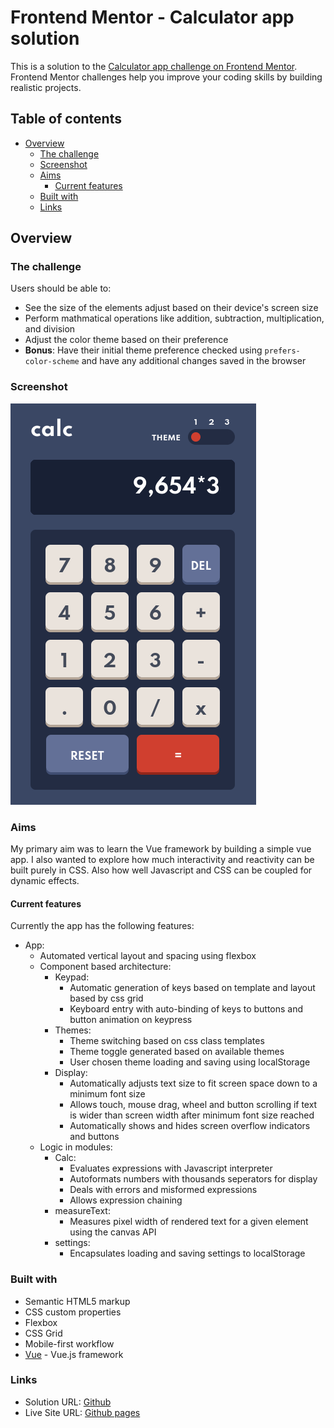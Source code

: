 # Frontend Mentor - Calculator app solution

This is a solution to the [Calculator app challenge on Frontend Mentor](https://www.frontendmentor.io/challenges/calculator-app-9lteq5N29). Frontend Mentor challenges help you improve your coding skills by building realistic projects. 

## Table of contents

- [Overview](#overview)
  - [The challenge](#the-challenge)
  - [Screenshot](#screenshot)
  - [Aims](#aims)
    - [Current features](#Current-features)
  - [Built with](#built-with)
  - [Links](#links)

## Overview

### The challenge

Users should be able to:

- See the size of the elements adjust based on their device's screen size
- Perform mathmatical operations like addition, subtraction, multiplication, and division
- Adjust the color theme based on their preference
- **Bonus**: Have their initial theme preference checked using `prefers-color-scheme` and have any additional changes saved in the browser

### Screenshot
![App Screenshot](./design/screenshot.png)

### Aims

My primary aim was to learn the Vue framework by building a simple vue app. I also wanted to explore how much interactivity and reactivity can be built purely in CSS. Also how well Javascript and CSS can be coupled for dynamic effects.

#### Current features

Currently the app has the following features:

- App:
  - Automated vertical layout and spacing using flexbox
  - Component based architecture:
    - Keypad:
      - Automatic generation of keys based on template and layout based by css grid
      - Keyboard entry with auto-binding of keys to buttons and button animation on keypress
    - Themes:
      - Theme switching based on css class templates
      - Theme toggle generated based on available themes
      - User chosen theme loading and saving using localStorage
    - Display:
      - Automatically adjusts text size to fit screen space down to a minimum font size
      - Allows touch, mouse drag, wheel and button scrolling if text is wider than screen width after minimum font size reached
      - Automatically shows and hides screen overflow indicators and buttons
  - Logic in modules:
    - Calc:
      - Evaluates expressions with Javascript interpreter
      - Autoformats numbers with thousands seperators for display
      - Deals with errors and misformed expressions
      - Allows expression chaining
    - measureText:
      - Measures pixel width of rendered text for a given element using the canvas API
    - settings:
      - Encapsulates loading and saving settings to localStorage

### Built with

- Semantic HTML5 markup
- CSS custom properties
- Flexbox
- CSS Grid
- Mobile-first workflow
- [Vue](https://vuejs.org/) - Vue.js framework

### Links

- Solution URL: [Github](https://github.com/seanyoung247/calculator-app)
- Live Site URL: [Github pages](https://seanyoung247.github.io/calculator-app/)
